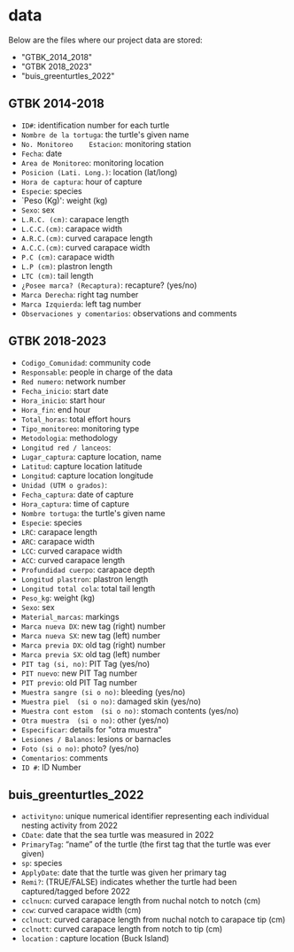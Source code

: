 # data

Below are the files where our project data are stored:
- "GTBK_2014_2018"
- "GTBK 2018_2023"
- "buis_greenturtles_2022"

## GTBK 2014-2018
- `ID#`: identification number for each turtle
- `Nombre de la tortuga`: the turtle's given name 
- `No. Monitoreo	Estacion`: monitoring station	
- `Fecha`: date
- `Area de Monitoreo`: monitoring location
- `Posicion (Lati. Long.)`: location (lat/long)	
- `Hora de captura`: hour of capture 
- `Especie`: species	
- `Peso (Kg)': weight (kg)	
- `Sexo`: sex	
- `L.R.C. (cm)`: carapace length 	
- `L.C.C.(cm)`: carapace width	
- `A.R.C.(cm)`: curved carapace length	
- `A.C.C.(cm)`: curved carapace width 	
- `P.C (cm)`: carapace width	
- `L.P (cm)`: plastron length	
- `LTC (cm)`: tail length 	
- `¿Posee marca? (Recaptura)`: recapture? (yes/no)
- `Marca Derecha`: right tag number
- `Marca Izquierda`: left tag number
- `Observaciones y comentarios`: observations and comments 


## GTBK 2018-2023
- `Codigo_Comunidad`: community code	
- `Responsable`: people in charge of the data	
- `Red numero`: network number 	
- `Fecha_inicio`: start date	
- `Hora_inicio`: start hour	
- `Hora_fin`: end hour	
- `Total_horas`: total effort hours 
- `Tipo_monitoreo`: monitoring type 
- `Metodologia`: methodology
- `Longitud red / lanceos`: 
- `Lugar_captura`: capture location, name	
- `Latitud`: capture location latitude 	
- `Longitud`: capture location longitude	
- `Unidad (UTM o grados)`:	
- `Fecha_captura`: date of capture
- `Hora_captura`: time of capture
- `Nombre tortuga`: the turtle's given name	
- `Especie`: species	
- `LRC`: carapace length	
- `ARC`: carapace width	
- `LCC`: curved carapace width
- `ACC`: curved carapace length	
- `Profundidad cuerpo`: carapace depth	
- `Longitud plastron`: plastron length
- `Longitud total cola`: total tail length 
- `Peso_kg`: weight (kg)	
- `Sexo`: sex
- `Material_marcas`: markings	
- `Marca nueva DX`: new tag (right)	number
- `Marca nueva SX`: new tag (left) number
- `Marca previa DX`: old tag (right) number
- `Marca previa SX`: old tag (left) number
- `PIT tag (si, no)`: PIT Tag (yes/no)	
- `PIT nuevo`: new PIT Tag number 
- `PIT previo`: old PIT Tag number
- `Muestra sangre (si o no)`: bleeding (yes/no)
- `Muestra piel  (si o no)`: damaged skin (yes/no)
- `Muestra cont estom  (si o no)`: stomach contents (yes/no)	
- `Otra muestra  (si o no)`: other (yes/no)
- `Especificar`: details for "otra muestra"
- `Lesiones / Balanos`: lesions or barnacles	
- `Foto (si o no)`: photo? (yes/no)	
- `Comentarios`: comments	
- `ID #`: ID Number	

## buis_greenturtles_2022
- `activityno`: unique numerical identifier representing each individual nesting activity from 2022
- `CDate`: date that the sea turtle was measured in 2022
- `PrimaryTag`: “name” of the turtle (the first tag that the turtle was ever given)
- `sp`: species
- `ApplyDate`: date that the turtle was given her primary tag
- `Remi?`: (TRUE/FALSE) indicates whether the turtle had been captured/tagged before 2022
- `cclnucn`: curved carapace length from nuchal notch to notch (cm)
- `ccw`: curved carapace width (cm)
- `cclnuct`: curved carapace length from nuchal notch to carapace tip (cm)
- `cclnott`: curved carapace length from notch to tip (cm)
- `location` : capture location (Buck Island)



